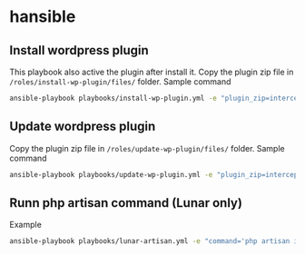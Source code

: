 # hansible

## Install wordpress plugin
This playbook also active the plugin after install it.
Copy the plugin zip file in `/roles/install-wp-plugin/files/` folder.
Sample command
```bash
ansible-playbook playbooks/install-wp-plugin.yml -e "plugin_zip=intercept-carshield.zip  plugin_name=intercept-cardshield"  -i inventories/wordpress.ini
```

## Update wordpress plugin
Copy the plugin zip file in `/roles/update-wp-plugin/files/` folder.
Sample command
```bash
ansible-playbook playbooks/update-wp-plugin.yml -e "plugin_zip=intercept-cardshield.zip plugin_name=intercept-cardshield" -i inventories/wordpress.ini"
```

## Runn php artisan command (Lunar only)
Example
```bash
ansible-playbook playbooks/lunar-artisan.yml -e "command='php artisan inspire'" -i inventories/lunar.ini
```
